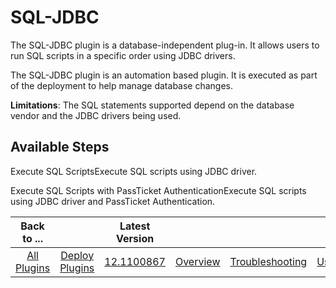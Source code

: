 
SQL-JDBC
========

The SQL-JDBC plugin is a database-independent plug-in. It allows users to run SQL scripts in a specific order using JDBC drivers.

The SQL-JDBC plugin is an automation based plugin. It is executed as part of the deployment to help manage database changes.

**Limitations**: The SQL statements supported depend on the database vendor and the JDBC drivers being used.


Available Steps
---------------

Execute SQL ScriptsExecute SQL scripts using JDBC driver.

Execute SQL Scripts with PassTicket AuthenticationExecute SQL scripts using JDBC driver and PassTicket Authentication.



|          Back to ...          |                                |                                                    Latest Version                                                     ||||||
|:-----------------------------:|:------------------------------:|:---------------------------------------------------------------------------------------------------------------------:| :---: | :---: | :---: | :---: | :---: |
| [All Plugins](../../index.md) | [Deploy Plugins](../README.md) | [12.1100867](https://raw.githubusercontent.com/UrbanCode/IBM-UCD-PLUGINS/main/files/SQL-JDBC/SQL-JDBC-12.1100867.zip) |[Overview](overview.md)|[Troubleshooting](troubleshooting.md)|[Usage](usage.md)|[Steps](steps.md)|[Downloads](downloads.md)|
